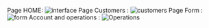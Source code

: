 Page HOME:
![interface](https://user-images.githubusercontent.com/76015172/175794033-b1801e44-b399-48af-acf2-686af17e491b.PNG)
Page Customers :
![customers](https://user-images.githubusercontent.com/76015172/175794055-0f813485-51f9-4634-93cc-bdb8b0fcb773.PNG)
Page Form :
![form](https://user-images.githubusercontent.com/76015172/175794082-a29de03e-dbe5-4660-b8b7-69dd85686b03.PNG)
Account and operations :
![Operations](https://user-images.githubusercontent.com/76015172/175794087-ad1ac201-22e6-4599-85fd-0241130562a4.PNG)

